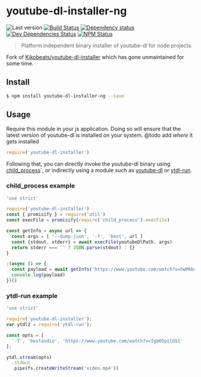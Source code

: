 # youtube-dl-installer-ng

![Last version](https://img.shields.io/github/tag/Kikobeats/youtube-dl-installer-ng.svg?style=flat-square)
[![Build Status](https://img.shields.io/travis/Kikobeats/youtube-dl-installer/master.svg?style=flat-square)](https://travis-ci.org/insanity54/youtube-dl-installer-ng)
[![Dependency status](https://img.shields.io/david/Kikobeats/youtube-dl-installer.svg?style=flat-square)](https://david-dm.org/insanity54/youtube-dl-installer-ng)
[![Dev Dependencies Status](https://img.shields.io/david/dev/Kikobeats/youtube-dl-installer.svg?style=flat-square)](https://david-dm.org/insanity54/youtube-dl-installer-ng#info=devDependencies)
[![NPM Status](https://img.shields.io/npm/dm/youtube-dl-installer.svg?style=flat-square)](https://www.npmjs.org/package/youtube-dl-installer-ng)

> Platform independent binary installer of youtube-dl for node projects.

Fork of [Kikobeats/youtube-dl-installer](https://github.com/Kikobeats/youtube-dl-installer) which has gone unmaintained for some time.


## Install

```bash
$ npm install youtube-dl-installer-ng --save
```

## Usage

Require this module in your js application. Doing so will ensure that the latest version of youtube-dl is installed on your system. @todo add *where* it gets installed

```js
require('youtube-dl-installer')
```

Following that, you can directly invoke the youtube-dl binary using [child_process](https://nodejs.org/api/child_process.html)`, or indirectly using a module such as [youtube-dl](https://www.npmjs.com/package/youtube-dl) or [ytdl-run](https://www.npmjs.com/package/ytdl-run).

### child_process example

```js
'use strict'

require('youtube-dl-installer')
const { promisify } = require('util')
const execFile = promisify(require('child_process').execFile)

const getInfo = async url => {
  const args = [ '--dump-json', '-f', 'best', url ]
  const {stdout, stderr} = await execFile(youtubeDlPath, args)
  return stderr === '' ? JSON.parse(stdout) : {}
}

;(async () => {
  const payload = await getInfo('https://www.youtube.com/watch?v=hwMkbaS_M_c')
  console.log(payload)
})()
```


### ytdl-run example

```js
'use strict'

require('youtube-dl-installer');
var ytdl2 = require('ytdl-run');

const opts = [
  '-f', 'bestaudio', 'https://www.youtube.com/watch?v=IgbO5pilG5I'
];

ytdl.stream(opts)
  .stdout
  .pipe(fs.createWriteStream('video.mp4'))
```
